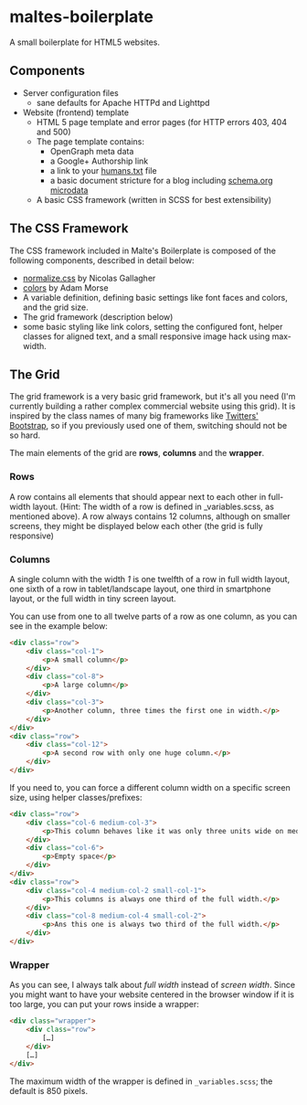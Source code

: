 # maltes-boilerplate

A small boilerplate for HTML5 websites.

## Components

- Server configuration files
	- sane defaults for Apache HTTPd and Lighttpd
- Website (frontend) template
	- HTML 5 page template and error pages (for HTTP errors 403, 404 and 500)
	- The page template contains:
		- OpenGraph meta data
		- a Google+ Authorship link
		- a link to your [humans.txt](http://humanstxt.org) file
		- a basic document stricture for a blog including [schema.org microdata](http://schema.org/)
	- A basic CSS framework (written in SCSS for best extensibility)

## The CSS Framework

The CSS framework included in Malte's Boilerplate is composed of the following components, described in detail below:

- [normalize.css](git.io/normalize) by Nicolas Gallagher
- [colors](https://github.com/mrmrs/colors) by Adam Morse
- A variable definition, defining basic settings like font faces and colors, and the grid size.
- The grid framework (description below)
- some basic styling like link colors, setting the configured font, helper classes for aligned text, and a small responsive image hack using max-width.

## The Grid

The grid framework is a very basic grid framework, but it's all you need (I'm currently building a rather complex commercial website using this grid). It is inspired by the class names of many big frameworks like [Twitters' Bootstrap](http://getbootstrap.com/), so if you previously used one of them, switching should not be so hard.

The main elements of the grid are **rows**, **columns** and the **wrapper**.

### Rows

A row contains all elements that should appear next to each other in full-width layout. (Hint: The width of a row is defined in _variables.scss, as mentioned above). A row always contains 12 columns, although on smaller screens, they might be displayed below each other (the grid is fully responsive)

### Columns

A single column with the width *1* is one twelfth of a row in full width layout, one sixth of a row in tablet/landscape layout, one third in smartphone layout, or the full width in tiny screen layout.

You can use from one to all twelve parts of a row as one column, as you can see in the example below:

```html
<div class="row">
	<div class="col-1">
		<p>A small column</p>
	</div>
	<div class="col-8">
		<p>A large column</p>
	</div>
	<div class="col-3">
		<p>Another column, three times the first one in width.</p>
	</div>
</div>
<div class="row">
	<div class="col-12">
		<p>A second row with only one huge column.</p>
	</div>
</div>
```

If you need to, you can force a different column width on a specific screen size, using helper classes/prefixes:

```html
<div class="row">
	<div class="col-6 medium-col-3">
		<p>This column behaves like it was only three units wide on medium-sized screens. On small or tiny screens, it has full width.</p>
	</div>
	<div class="col-6">
		<p>Empty space</p>
	</div>
</div>
<div class="row">
	<div class="col-4 medium-col-2 small-col-1">
		<p>This columns is always one third of the full width.</p>
	</div>
	<div class="col-8 medium-col-4 small-col-2">
		<p>Ans this one is always two third of the full width.</p>
	</div>
</div>
```

### Wrapper

As you can see, I always talk about *full width* instead of *screen width*. Since you might want to have your website centered in the browser window if it is too large, you can put your rows inside a wrapper:

```html
<div class="wrapper">
	<div class="row">
		[…]
	</div>
	[…]
</div>
```

The maximum width of the wrapper is defined in `_variables.scss`; the default is 850 pixels.

